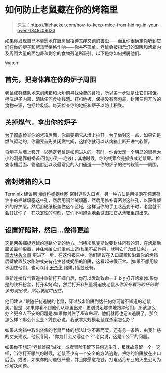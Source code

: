 # 如何防止老鼠藏在你的烤箱里

> 原文：<https://lifehacker.com/how-to-keep-mice-from-hiding-in-your-oven-1848309633>

如果你发现自己不情愿地在厨房里招待又痒又跑的害虫——而且你很确定你听到它们在你的炉子和烤箱里格格作响——你并不孤单。老鼠会被指示灯的温暖和烤箱内及周围大量的面包屑和剩余的食物残渣所吸引。以下是你如何摆脱他们。

Watch

## 首先，把身体靠在你的炉子周围

老鼠成群结队地来到烤箱和火炉前寻找免费的食物，所以第一步就是让它们挨饿。擦洗炉子内部，清除任何食物残渣。打扫地板，保持没有面包屑，封闭任何开放的食物来源，包括垃圾袋。每天检查你的地板和炉子以防止积聚。

## 关掉煤气，拿出你的炉子

为了彻底检查你的烤箱后面，你需要把它从墙上拉开。为了做到这一点，如果它是燃气驱动的，你需要首先关闭燃气阀，这样你就可以从烤箱上断开进气软管。

将炉子从墙上移开，以确定老鼠是如何进入的。有时，你会发现一个明显的鼠标大小的洞是罪魁祸首(可能小到一毛钱)；其他时候，你的线索会是抓痕或老鼠屎。检查水槽后面、管道附近以及最常见的入口通道——你的炉子的进气软管——周围。

## 密封烤箱的入口

Terminix 建议用 [填缝料或钢丝网](https://www.terminix.com/blog/diy/mice-in-stove/#:~:text=Set%20traps.&text=Snap%20traps%20can%20be%20an,in%20and%20out%20for%20food.) 密封这些入口点，另一种方法是用浸泡在纯薄荷油中的棉球填塞这些孔，然后用钢丝绒填塞，然后用修补膏密封这些孔，以获得额外的保护层。然后用硬纸板盖住这个区域，这样当你的手工艺品变干时，老鼠就不会打扰你了—在决定性的时刻，它们不可避免地会试图把它从烤箱里跑出来。

## 设置好陷阱，然后...做得更差

这是两条捕捉老鼠的道路分叉的地方。当特米尼克斯说要封住所有的洞，在烤箱后面设置捕捉器，并经常给它们重新上饵(如果不起作用，就叫它们完成任务)， [这篇大块头文章](https://www.hunker.com/13416863/how-to-kill-mice-in-the-stove) 更进了一步。在这份报告中，他们建议在入口周围和沿着你的烤箱后壁放置胶水陷阱或夹有花生酱或奶酪的陷阱，这看起来很正常。(如果不想用胶水困住他们，也可以用 [无杀伤](https://www.amazon.com/Smart-Mouse-Trap-Humane-Mousetrap/dp/B000YFA7HW?asc_campaign=InlineText&asc_refurl=https://lifehacker.com/how-to-keep-mice-from-hiding-in-your-oven-1848309633&asc_source=&tag=kinjalifehackerlink-20) 陷阱。)但是还有。

重新连接煤气管道并重新打开阀门后，你可以发动致命一击 b y 打开烤箱(如果你是的铁杆粉丝，打开*和*烤鸡)，然后打开和热量将迫使老鼠从你*没有看到的任何剩余的洞出来，然后被陷阱困住。*

他们建议:“跟随任何逃脱的老鼠，穿过胶水陷阱到达任何你可能不知道的老鼠洞。”但是...如果你看不到他们从哪里出来，更别说足够快地跟踪他们，那该怎么办？更令人不安的问题是:如果你封住了*所有的洞*，他们就再也无法逃脱了，那会怎么样？那么什么是？凭良心说，我该拿大规模老鼠谋杀案怎么办？

如果从烤箱中取出烧焦的老鼠尸体的想法让你不寒而栗，还有另一条路，由我仁慈的丈夫建议，他反复问，“你为什么又写这个？”老实说，这是个公平的问题。

如果你不想玩“老鼠侦探”游戏，或者冒险不留下任何逃生孔，那就故意留一个。这样，当你打开暖气的时候，老鼠至少有一个安全的方法逃跑。把你的陷阱放在出口后面。或者，如果你的问题很严重，并且你愿意花钱，打电话给专业的灭虫公司为你解决问题。